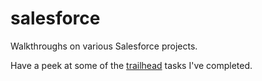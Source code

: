 # salesforce

Walkthroughs on various Salesforce projects.

Have a peek at some of the [trailhead](trailhead.md) tasks I've completed.
